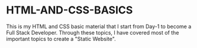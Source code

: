 # HTML-AND-CSS-BASICS
This is my HTML and CSS basic material that I start from Day-1 to become a Full Stack Developer. Through these topics, I have covered most of the important topics to create a "Static Website".
